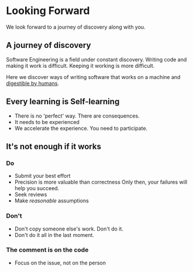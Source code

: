 # Looking Forward

We look forward to a journey of discovery along with you.

## A journey of discovery

Software Engineering is a field under constant discovery.
Writing code and making it work is difficult.
Keeping it working is more difficult.

Here we discover ways of writing software that works on a machine
and [digestible by humans](https://sudeeprp.github.io/default-coding/).

## Every learning is Self-learning

- There is no 'perfect' way. There are consequences.
- It needs to be experienced
- We accelerate the experience. You need to participate.

## It's not enough if it works

### Do

- Submit your best effort
- Precision is more valuable than correctness
Only then, your failures will help you succeed.
- Seek reviews
- Make _reasonable_ assumptions

### Don't

- Don't copy someone else's work. Don't do it.
- Don't do it all in the last moment.

### The comment is on the code

- Focus on the issue, not on the person
